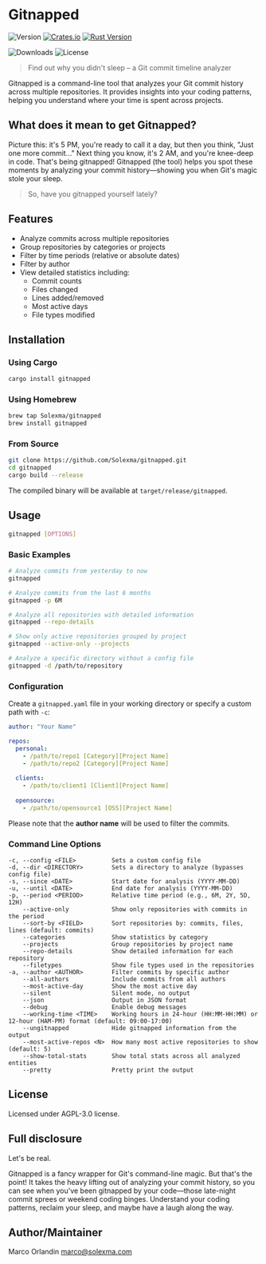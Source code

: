 # Gitnapped

![Version](https://img.shields.io/badge/version-0.1.3-blue.svg) [![Crates.io](https://img.shields.io/crates/v/gitnapped)](https://crates.io/crates/gitnapped)
[![Rust Version](https://img.shields.io/badge/rust-1.70%2B-orange)](https://www.rust-lang.org/)

![Downloads](https://img.shields.io/crates/d/gitnapped) ![License](https://img.shields.io/badge/license-AGPL--3.0-green)

> Find out why you didn't sleep – a Git commit timeline analyzer

Gitnapped is a command-line tool that analyzes your Git commit history across multiple repositories. It provides insights into your coding patterns, helping you understand where your time is spent across projects.

## What does it mean to get Gitnapped?

Picture this: it's 5 PM, you're ready to call it a day, but then you think, "Just one more commit…" Next thing you know, it's 2 AM, and you're knee-deep in code. That's being gitnapped! Gitnapped (the tool) helps you spot these moments by analyzing your commit history—showing you when Git's magic stole your sleep.

> So, have you gitnapped yourself lately?

## Features

- Analyze commits across multiple repositories
- Group repositories by categories or projects
- Filter by time periods (relative or absolute dates)
- Filter by author
- View detailed statistics including:
  - Commit counts
  - Files changed
  - Lines added/removed
  - Most active days
  - File types modified

## Installation

### Using Cargo

```bash
cargo install gitnapped
```

### Using Homebrew

```bash
brew tap Solexma/gitnapped
brew install gitnapped
```

### From Source

```bash
git clone https://github.com/Solexma/gitnapped.git
cd gitnapped
cargo build --release
```

The compiled binary will be available at `target/release/gitnapped`.

## Usage

```bash
gitnapped [OPTIONS]
```

### Basic Examples

```bash
# Analyze commits from yesterday to now
gitnapped

# Analyze commits from the last 6 months
gitnapped -p 6M

# Analyze all repositories with detailed information
gitnapped --repo-details

# Show only active repositories grouped by project
gitnapped --active-only --projects

# Analyze a specific directory without a config file
gitnapped -d /path/to/repository
```

### Configuration

Create a `gitnapped.yaml` file in your working directory or specify a custom path with `-c`:

```yaml
author: "Your Name"

repos:
  personal:
    - /path/to/repo1 [Category][Project Name]
    - /path/to/repo2 [Category][Project Name]
  
  clients:
    - /path/to/client1 [Client][Project Name]
    
  opensource:
    - /path/to/opensource1 [OSS][Project Name]
```

Please note that the **author name** will be used to filter the commits.

### Command Line Options

```console
-c, --config <FILE>          Sets a custom config file
-d, --dir <DIRECTORY>        Sets a directory to analyze (bypasses config file)
-s, --since <DATE>           Start date for analysis (YYYY-MM-DD)
-u, --until <DATE>           End date for analysis (YYYY-MM-DD)
-p, --period <PERIOD>        Relative time period (e.g., 6M, 2Y, 5D, 12H)
    --active-only            Show only repositories with commits in the period
    --sort-by <FIELD>        Sort repositories by: commits, files, lines (default: commits)
    --categories             Show statistics by category
    --projects               Group repositories by project name
    --repo-details           Show detailed information for each repository
    --filetypes              Show file types used in the repositories
-a, --author <AUTHOR>        Filter commits by specific author
    --all-authors            Include commits from all authors
    --most-active-day        Show the most active day
    --silent                 Silent mode, no output
    --json                   Output in JSON format
    --debug                  Enable debug messages
    --working-time <TIME>    Working hours in 24-hour (HH:MM-HH:MM) or 12-hour (HAM-PM) format (default: 09:00-17:00)
    --ungitnapped            Hide gitnapped information from the output
    --most-active-repos <N>  How many most active repositories to show (default: 5)
    --show-total-stats       Show total stats across all analyzed entities
    --pretty                 Pretty print the output
```

## License

Licensed under AGPL-3.0 license.

## Full disclosure

Let's be real.

Gitnapped is a fancy wrapper for Git's command-line magic. But that's the point! It takes the heavy lifting out of analyzing your commit history, so you can see when you've been gitnapped by your code—those late-night commit sprees or weekend coding binges. Understand your coding patterns, reclaim your sleep, and maybe have a laugh along the way.

## Author/Maintainer

Marco Orlandin <marco@solexma.com>
